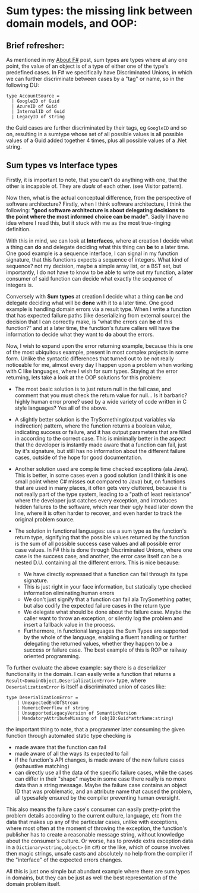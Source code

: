 # Sum types: the missing link between domain models, and OOP:

## Brief refresher:
As mentioned in my [About F#](fsharp.md) post, sum types are types where at any one point, the value of an object is of a type of either one of the type's predefined cases. In F# we specifically have Discriminated Unions, in which we can further discriminate between cases by a "tag" or name, so in the following DU:
```
type AccountSource =
  | GoogleID of Guid
  | AzureID of Guid
  | InternalID of Guid
  | LegacyID of string
```
the Guid cases are further discriminated by their tags, eg `GoogleID` and so on, resulting in a sumtype whose set of all possible values is all possible values of a Guid added together 4 times, plus all possible values of a .Net string.
## Sum types vs Interface types
Firstly, it is important to note, that you can't do anything with one, that the other is incapable of. They are _duals_ of each other. (see Visitor pattern).

Now then, what is the actual conceptual difference, from the perspective of software architecture? Firstly, when I think software architecture, I think the following: __"good software architecture is about delegating decisions to the point where the most informed choice can be made"__. Sadly I have no idea where I read this, but it stuck with me as the most true-ringing definition.

With this in mind, we can look at __Interfaces__, where at creation I decide what a thing can __do__ and delegate deciding what this thing can __be__ to a later time. One good example is a sequence interface, I can signal in my function signature, that this functions expects a sequence of integers. What kind of sequence? not my decision, maybe a simple array list, or a BST set, but importantly, I do not have to know to be able to write out my function, a later consumer of said function can decide what exactly the sequence of integers is.

Conversely with __Sum types__ at creation I decide what a thing can __be__ and delegate deciding what will be __done__ with it to a later time. One good example is handling domain errors via a result type. When I write a function that has expected failure paths (like deserializing from external source) the decision that I can correctly make, is "what the errors can __be__ of this function?" and at a later time, the function's future callers will have the information to decide what they want to __do__ about the errors.

Now, I wish to expand upon the error returning example, because this is one of the most ubiquitous example, present in most complex projects in some form. Unlike the syntactic differences that turned out to be not really noticeable for me, almost every day I happen upon a problem when working with C like languages, where I wish for sum types. Staying at the error returning, lets take a look at the OOP solutions for this problem:
* The most basic solution is to just return null in the fail case, and comment that you must check the return value for null... Is it barbaric? highly human error prone? used by a wide variety of code written in C style languages? Yes all of the above. 
 * A slightly better solution is the TrySomething(output variables via indirection) pattern, where the function returns a boolean value, indicating success or failure, and it has output parameters that are filled in according to the correct case. This is minimally better in the aspect that the developer is instantly made aware that a function can fail, just by it's signature, but still has no information about the different failure cases, outside of the hope for good documentation. 
 * Another solution used are compile time checked exceptions (ala Java). This is better, in some cases even a good solution (and I think it is one small point where C# misses out compared to Java) but, on functions that are used in many places, it often gets very cluttered, because it is not really part of the type system, leading to a "path of least resistance" where the developer just catches every exception, and introduces hidden failures to the software, which rear their ugly head later down the line, where it is often harder to recover, and even harder to track the original problem source.

 * The solution in functional languages: use a sum type as the function's return type, signifying that the possible values returned by the function is the sum of all possible success case values and all possible error case values. In F# this is done through Discriminated Unions, where one case is the success case, and another, the error case itself can be a nested D.U. containing all the different errors. This is nice because:
    * We have directly expressed that a function can fail through its type signature.
    * This is just right in your face information, but statically type checked information eliminating human errors
    * We don't just signify that a function can fail ala TrySomething patter, but also codify the expected failure cases in the return type
    * We delegate what should be done about the failure case. Maybe the caller want to throw an exception, or silently log the problem and insert a fallback value in the process.
    * Furthermore, in functional languages the Sum Types are supported by the whole of the language, enabling a fluent handling or further delegating the returned values, whether they happen to be a success or failure case. The best example of this is ROP or railway oriented programming.

To further evaluate the above example: say there is a deserializer functionality in the domain. I can easily write a function that returns a `Result<DomainObject,DeserializationError>` type, where `DeserializationError` is itself a discriminated union of cases like: 
```
type DeserializationError =
    | UnexpectedEndOfStream
    | NumericOverflow of string
    | UnsupportedLegacyVersion of SemanticVersion
    | MandatoryAttributeMissing of (objID:Guid*attrName:string)
```

the important thing to note, that a programmer later consuming the given function through automated static type checking is
 * made aware that the function can fail
 * made aware of all the ways its expected to fail
 * if the function's API changes, is made aware of the new failure cases (exhaustive matching)
 * can directly use all the data of the specific failure cases, while the cases can differ in their "shape" maybe in some case there really is no more data than a string message. Maybe the failure case contains an object ID that was problematic, and an attribute name that caused the problem, all typesafely ensured by the compiler preventing human oversight.
 
 This also means the failure case's consumer can easily pretty-print the problem details according to the current culture, language, etc from the data that makes up any of the particular cases, unlike with exceptions, where most often at the moment of throwing the exception, the function's publisher has to create a reasonable message string, without knowledge about the consumer's culture. Or worse, has to provide extra exception data in a `Dictionary<string,object>` (in c#) or the like, which of course involves then magic strings, unsafe casts and absolutely no help from the compiler if the "interface" of the expected errors changes.

 All this is just one simple but abundant example where there are sum types in domains, but they can be just as well the best  representation of the domain problem itself.